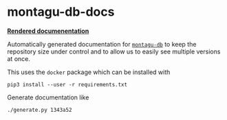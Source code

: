# montagu-db-docs

**[Rendered documenentation](https://vimc.github.io/montagu-db-docs)**

Automatically generated documentation for [`montagu-db`](https://github.com/vimc/montagu-db) to keep the repository size under control and to allow us to easily see multiple versions at once.

This uses the `docker` package which can be installed with

```shell
pip3 install --user -r requirements.txt
```

Generate documentation like

```shell
./generate.py 1343a52
```
